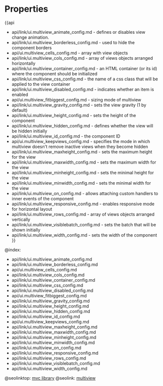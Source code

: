 Properties
==========

{{api
- api/link/ui.multiview_animate_config.md - defines or disables view change animation.
- api/link/ui.multiview_borderless_config.md - used to hide the component borders
- api/ui.multiview_cells_config.md - array with view objects
- api/link/ui.multiview_cols_config.md - array of views objects arranged horizontally
- api/link/ui.multiview_container_config.md - an HTML container (or its id) where the component should be initialized
- api/link/ui.multiview_css_config.md - the name of a css class that will be applied to the view container
- api/link/ui.multiview_disabled_config.md - indicates whether an item is enabled
- api/ui.multiview_fitbiggest_config.md - sizing mode of multiview
- api/link/ui.multiview_gravity_config.md - sets the view gravity (1 by default)
- api/link/ui.multiview_height_config.md - sets the height of the component
- api/link/ui.multiview_hidden_config.md - defines whether the view will be hidden initially
- api/link/ui.multiview_id_config.md - the component ID
- api/ui.multiview_keepviews_config.md - specifies the mode in which multiview doesn't remove inactive views when they become hidden
- api/link/ui.multiview_maxheight_config.md - sets the maximum height for the view
- api/link/ui.multiview_maxwidth_config.md - sets the maximum width for the view
- api/link/ui.multiview_minheight_config.md - sets the minimal height for the view
- api/link/ui.multiview_minwidth_config.md - sets the minimal width for the view
- api/link/ui.multiview_on_config.md - allows attaching custom handlers to inner events of the component
- api/link/ui.multiview_responsive_config.md - enables responsive mode for horizontal layout
- api/link/ui.multiview_rows_config.md - array of views objects arranged vertically
- api/link/ui.multiview_visiblebatch_config.md - sets the batch that will be shown initially
- api/link/ui.multiview_width_config.md - sets the width of the component
}}

@index:
- api/link/ui.multiview_animate_config.md
- api/link/ui.multiview_borderless_config.md
- api/ui.multiview_cells_config.md
- api/link/ui.multiview_cols_config.md
- api/link/ui.multiview_container_config.md
- api/link/ui.multiview_css_config.md
- api/link/ui.multiview_disabled_config.md
- api/ui.multiview_fitbiggest_config.md
- api/link/ui.multiview_gravity_config.md
- api/link/ui.multiview_height_config.md
- api/link/ui.multiview_hidden_config.md
- api/link/ui.multiview_id_config.md
- api/ui.multiview_keepviews_config.md
- api/link/ui.multiview_maxheight_config.md
- api/link/ui.multiview_maxwidth_config.md
- api/link/ui.multiview_minheight_config.md
- api/link/ui.multiview_minwidth_config.md
- api/link/ui.multiview_on_config.md
- api/link/ui.multiview_responsive_config.md
- api/link/ui.multiview_rows_config.md
- api/link/ui.multiview_visiblebatch_config.md
- api/link/ui.multiview_width_config.md



@seolinktop: [mvc library](https://webix.com)
@seolink: [multiview](https://webix.com/widget/multiview/)